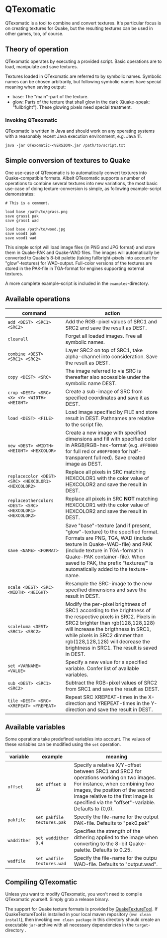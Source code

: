 # QTexomatic

QTexomatic is a tool to combine and convert textures. It's particular focus is on creating textures for Quake, but the resulting textures can be used in other games, too, of course.

## Theory of operation

QTexomatic operates by executing a provided script. Basic operations are to load, manipulate and save textures.

Textures loaded in QTexomatic are referred to by symbolic names. Symbolic names can be chosen arbitrarily, but following symbolic names have special meaning when saving output:

* base: The "main"-part of the texture.
* glow: Parts of the texture that shall glow in the dark (Quake-speak: "fullbright"). These glowing pixels need special treatment.

### Invoking QTexomatic

QTexomatic is written in Java and should work on any operating systems with a reasonably recent Java execution environment, e.g. Java 11. 

`java -jar QTexomatic-<VERSION>.jar /path/to/script.txt`


## Simple conversion of textures to Quake

One use-case of QTexomatic is to automatically convert textures into Quake-compatible formats. Albeit QTexomatic supports a number of operations to combine several textures into new variations, the most basic use-case of doing texture-conversion is simple, as following example-script demonstrates:

```
# This is a comment.

load base /path/to/grass.png
save grass1 pak
save grass1 wad

load base /path/to/wood.jpg
save wood1 pak
save wood1 wad
```

This simple script will load image files (in PNG and JPG format) and store them in Quake-PAK and Quake-WAD files. The images will automatically be converted to Quake's 8-bit palette (taking fullbright-pixels into account for "glow"-textures) for WAD-output. Full-color versions of the textures are stored in the PAK-file in TGA-format for engines supporting external textures.

A more complete example-script is included in the `examples`-directory.


## Available operations


| command | action |
|---|---|
|`add <DEST> <SRC1> <SRC2>`| Add the RGB-pixel values of SRC1 and SRC2 and save the result as DEST.|
|`clearall`| Forget all loaded images. Free all symbolic names.|
|`combine <DEST> <SRC1> <SRC2>`| Layer SRC2 on top of SRC1, take alpha-channel into consideration. Save the result as DEST.|
|`copy <DEST> <SRC>`| The image referred to via SRC is thereafter also accessible under the symbolic name DEST.|
|`crop <DEST> <SRC> <X> <Y> <WIDTH> <HEIGHT>`| Create a sub-image of SRC from specified coordinates and save it as DEST.|
|`load <DEST> <FILE>`| Load image specified by FILE and store result in DEST. Pathnames are relative to the script file.|
|`new <DEST> <WIDTH> <HEIGHT> <HEXCOLOR>`| Create a new image with specified dimensions and fill with specified color in ARGB/RGB-hex-format (e.g. `#FF0000` for full red or `#80FF0000` for half-transparent full red). Save created image as DEST.|
|`replacecolor <DEST> <SRC> <HEXCOLOR1> <HEXCOLOR2>`| Replace all pixels in SRC matching HEXCOLOR1 with the color value of HEXCOLOR2 and save the result in DEST.|
|`replaceothercolors <DEST> <SRC> <HEXCOLOR1> <HEXCOLOR2>`| Replace all pixels in SRC **NOT** matching HEXCOLOR1 with the color value of HEXCOLOR2 and save the result in DEST.|
|`save <NAME> <FORMAT>`| Save "base"-texture (and if present, "glow"-texture) to the specified format. Formats are PNG, TGA, WAD (include texture in Quake-WAD-file) and PAK (include texture in TGA-format in Quake-PAK container-file). When saved to PAK, the prefix "textures/" is automatically added to the texture-name.|
|`scale <DEST> <SRC> <WIDTH> <HEIGHT>`| Resample the SRC-image to the new specified dimensions and save the result in DEST.|
|`scaleluma <DEST> <SRC1> <SRC2>`| Modify the per-pixel brightness of SRC1 according to the brightness of the respective pixels in SRC2. Pixels in SRC2 brighter than rgb(128,128,128) will increase the brigthness in SRC1, while pixels in SRC2 dimmer than rgb(128,128,128) will decrease the brightness in SRC1. The result is saved in DEST.|
|`set <VARNAME> <VALUE>`|Specify a new value for a specified variable. Confer list of available variables.|
|`sub <DEST> <SRC1> <SRC2>`| Subtract the RGB-pixel values of SRC2 from SRC1 and save the result as DEST.|
|`tile <DEST> <SRC> <XREPEAT> <YREPEAT>`|Repeat SRC XREPEAT-times in the X-direction and YREPEAT-times in the Y-direction and save the result in DEST.|

## Available variables

Some operations take predefined variables into account. The values of these variables can be modified using the `set` operation.

| variable | example | meaning |
|---|---|---|
| `offset` | `set offset 0 32` | Specify a relative X/Y-offset between SRC1 and SRC2 for operations working on two images. For instance, when combining two images, the position of the second image relative to the first image is specified via the "offset"-variable. Defaults to (0,0). |
| `pakfile` | `set pakfile textures.pak` | Specify the file-name for the output PAK-file. Defaults to "pak0.pak"|
|`waddither`| `set waddither 0.4` | Specifies the strength of the dithering applied to the image when converting to the 8-bit Quake-palette. Defaults to 0.25.|
|`wadfile`| `set wadfile textures.wad`| Specify the file-name for the outpu WAD-file. Defaults to "output.wad".|

## Compiling QTexomatic

Unless you want to modify QTexomatic, you won't need to compile QTexomatic yourself. Simply grab a release binary.

The support for Quake texture formats is provided by [QuakeTextureTool](https://github.com/maikmerten/QuakeTextureTool). If QuakeTextureTool is installed in your local maven repository (`mvn clean install`), then invoking `mvn clean package` in this directory should create an executable `jar`-archive with all necessary dependencies in the `target`-directory .